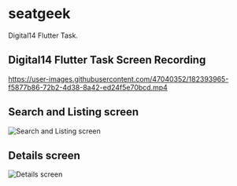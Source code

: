 # seatgeek

Digital14 Flutter Task.

## Digital14 Flutter Task Screen Recording
https://user-images.githubusercontent.com/47040352/182393965-f5877b86-72b2-4d38-8a42-ed24f5e70bcd.mp4

## Search and Listing screen
![Search and Listing screen](https://user-images.githubusercontent.com/47040352/182392482-6aab886a-c31d-4008-b385-ca64cdc868cc.png)

## Details screen
![Details screen](https://user-images.githubusercontent.com/47040352/182392526-b6091826-add5-432a-9432-7cac56747184.png)




